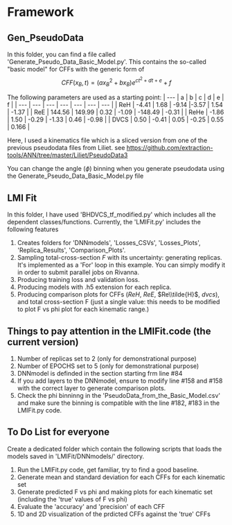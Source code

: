 # Framework


## Gen_PseudoData
   In this folder, you can find a file called 'Generate_Pseudo_Data_Basic_Model.py'.
   This contains the so-called "basic model" for CFFs with the generic form of
   $$CFF(x_B,t) = (a x_B^2 + b x_B) e^{ct^2 + dt + e}+f $$

   The following parameters are used as a starting point:
   | --- | a | b | c | d | e | f |
   | --- | --- | --- | --- | --- | --- | --- |
   | ReH | -4.41 | 1.68 | -9.14 |-3.57 | 1.54 | -1.37 |
   | ReE | 144.56 | 149.99 | 0.32 | -1.09 | -148.49 | -0.31 |
   | ReHe |  -1.86 | 1.50 | -0.29 | -1.33 | 0.46 | -0.98 |
   | DVCS | 0.50  | -0.41 | 0.05 | -0.25 | 0.55 | 0.166 |

   Here, I used a kinematics file which is a sliced version from one of the previous pseudodata files from Liliet.
   see https://github.com/extraction-tools/ANN/tree/master/Liliet/PseudoData3

   You can change the angle ($\phi$) binning when you generate pseudodata using the Generate_Pseudo_Data_Basic_Model.py file

   ## LMI Fit

   In this folder, I have used 'BHDVCS_tf_modified.py' which includes all the dependent classes/functions.
   Currently, the 'LMIFit.py' includes the following features 
   1. Creates folders for 'DNNmodels', 'Losses_CSVs', 'Losses_Plots', 'Replica_Results', 'Comparison_Plots'.
   2. Sampling total-cross-section $F$ with its uncertainty: generating replicas. It's implemented as a 'For' loop in this example. You can simply modify it in order to submit parallel jobs on Rivanna.
   3. Producing training loss and validation loss.
   4. Producing models with .h5 extension for each replica.
   5. Producing comparison plots for CFFs ($ReH$, $ReE$, $Re\\tilde{H}$, $dvcs$), and total cross-section F (just a single value: this needs to be modified to plot F vs phi plot for each kinematic range.)

   ## Things to pay attention in the LMIFit.code (the current version)
   
   1. Number of replicas set to 2 (only for demonstrational purpose)
   2. Number of EPOCHS set to 5 (only for demonstrational purpose)
   3. DNNmodel is definded in the section starting frm line #84
   4. If you add layers to the DNNmodel, ensure to modify line #158 and #158 with the correct layer to generate comparison plots.
   5. Check the phi binninng in the 'PseudoData_from_the_Basic_Model.csv' and make sure the binning is compatible with the line #182, #183 in the LMIFit.py code.

  ## To Do List for everyone
Create a dedicated folder which contain the following scripts that loads the models saved in 'LMIFit/DNNmodels/' directory.
1. Run the LMIFit.py code, get familiar, try to find a good baseline.
2. Generate mean and standard deviation for each CFFs for each kinematic set
3. Generate predicted F vs phi and making plots for each kinematic set (including the 'true' values of F vs phi)
4. Evaluate the 'accuracy' and 'precision' of each CFF
5. 1D and 2D visualization of the prdicted CFFs against the 'true' CFFs
